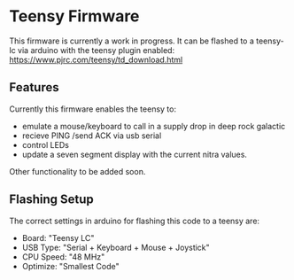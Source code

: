 # Teensy Firmware

This firmware is currently a work in progress. It can be flashed to a teensy-lc via arduino with the teensy plugin enabled: https://www.pjrc.com/teensy/td_download.html

## Features
Currently this firmware enables the teensy to:

- emulate a mouse/keyboard to call in a supply drop in deep rock galactic
- recieve PING /send ACK via usb serial
- control LEDs
- update a seven segment display with the current nitra values. 


Other functionality to be added soon. 

## Flashing Setup

The correct settings in arduino for flashing this code to a teensy are:

- Board: "Teensy LC"
- USB Type: "Serial + Keyboard + Mouse + Joystick"
- CPU Speed: "48 MHz"
- Optimize: "Smallest Code"
